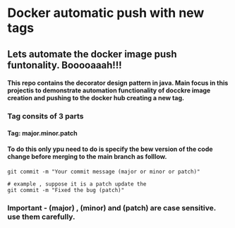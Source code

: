 # Docker automatic push with new tags

## Lets automate the docker image push funtonality. Booooaaah!!!
#### This repo contains the decorator design pattern in java. Main focus in this projectis to demonstrate automation functionality of docckre image creation and pushing to the docker hub creating a new tag.
### Tag consits of 3 parts
#### Tag: major.minor.patch

#### To do this only ypu need to do is specify the bew version of the code change before merging to the main branch as folllow.
```aiignore
git commit -m "Your commit message (major or minor or patch)"

# example , suppose it is a patch update the
git commit -m "Fixed the bug (patch)"
```

### Important - (major) , (minor) and (patch) are case sensitive. use them carefully.